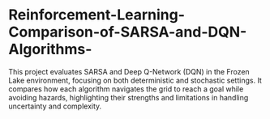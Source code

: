 # Reinforcement-Learning-Comparison-of-SARSA-and-DQN-Algorithms-
This project evaluates SARSA and Deep Q-Network (DQN) in the Frozen Lake environment, focusing on both deterministic and stochastic settings. It compares how each algorithm navigates the grid to reach a goal while avoiding hazards, highlighting their strengths and limitations in handling uncertainty and complexity.
